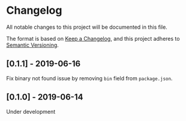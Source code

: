 # Changelog
All notable changes to this project will be documented in this file.

The format is based on [Keep a Changelog](https://keepachangelog.com/en/1.0.0/),
and this project adheres to [Semantic Versioning](https://semver.org/spec/v2.0.0.html).

## [0.1.1] - 2019-06-16
Fix binary not found issue by removing `bin` field from `package.json`.

## [0.1.0] - 2019-06-14
Under development
